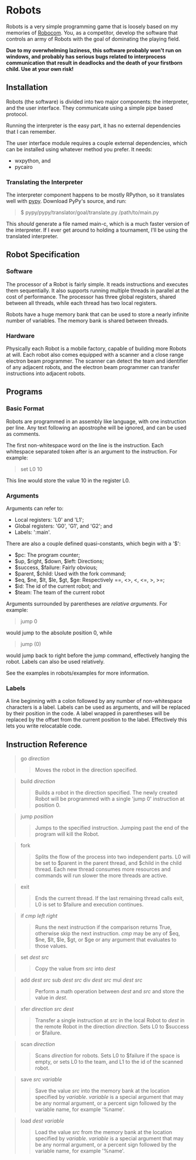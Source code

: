 Robots
======

Robots is a very simple programming game that is loosely based on my memories of
[Robocom][0].  You, as a competitor, develop the software that controls an army
of Robots with the goal of dominating the playing field.

**Due to my overwhelming laziness, this software probably won't run on windows,
and probably has serious bugs related to interprocess communication that result
in deadlocks and the death of your firstborn child.  Use at your own risk!**

[0]: http://atlantis.cyty.com/robocom/

Installation
------------

Robots (the software) is divided into two major components: the interpreter, and
the user interface.  They communicate using a simple pipe based protocol.

Running the interpreter is the easy part, it has no external dependencies that I
can remember.

The user interface module requires a couple external dependencies, which can be
installed using whatever method you prefer.  It needs:

 * wxpython, and
 * pycairo

### Translating the Interpreter

The interpreter component happens to be mostly RPython, so it translates well
with [pypy][1].  Download PyPy's source, and run:

> $ pypy/pypy/translator/goal/translate.py /path/to/main.py

This *should* generate a file named main-c, which is a much faster version of
the interpreter.  If I ever get around to holding a tournament, I'll be using
the translated interpreter.

[1]: http://pypy.org/

Robot Specification
-------------------

### Software

The processor of a Robot is fairly simple.  It reads instructions and executes
them sequentially.  It also supports running multiple threads in parallel at the
cost of performance. The processor has three global registers, shared between all
threads, while each thread has two local registers.

Robots have a huge memory bank that can be used to store a nearly infinite number
of variables.  The memory bank is shared between threads.

### Hardware

Physically each Robot is a mobile factory, capable of building more Robots at
will.  Each robot also comes equipped with a scanner and a close range electron
beam programmer.  The scanner can detect the team and identifier of any
adjacent robots, and the electron beam programmer can transfer instructions into
adjacent robots.

Programs
--------

### Basic Format

Robots are programmed in an assembly like language, with one instruction per line.
Any text following an apostrophe will be ignored, and can be used as comments.

The first non-whitespace word on the line is the instruction.  Each whitespace
separated token after is an argument to the instruction.  For example:

> set L0 10

This line would store the value 10 in the register L0.

### Arguments

Arguments can refer to:

 * Local registers: 'L0' and 'L1';
 * Global registers: 'G0', 'G1', and 'G2'; and
 * Labels: ':main'.

There are also a couple defined quasi-constants, which begin with a '$':

 * $pc: The program counter;
 * $up, $right, $down, $left: Directions;
 * $success, $failure: Fairly obvious;
 * $parent, $child: Used with the fork command;
 * $eq, $ne, $lt, $le, $gt, $ge: Respectively ==, <>, <, <=, >, >=;
 * $id: The id of the current robot; and
 * $team: The team of the current robot

Arguments surrounded by parentheses are *relative arguments*.  For example:

> jump 0

would jump to the absolute position 0, while

> jump (0)

would jump back to right before the jump command, effectively hanging the robot.
Labels can also be used relatively.

See the examples in robots/examples for more information.

### Labels

A line beginning with a colon followed by any number of non-whitespace characters
is a label.  Labels can be used as arguments, and will be replaced by their
position in the code.  A label wrapped in parentheses will be replaced by the
offset from the current position to the label.  Effectively this lets you write
relocatable code.

Instruction Reference
---------------------

> go *direction*
> > Moves the robot in the direction specified.

> build *direction*
> > Builds a robot in the direction specified.  The newly created Robot will be
> > programmed with a single 'jump 0' instruction at position 0.

> jump *position*
> > Jumps to the specified instruction. Jumping past the end of the program will
> > kill the Robot.

> fork
> > Splits the flow of the process into two independent parts.  L0 will be set
> > to $parent in the parent thread, and $child in the child thread. Each new
> > thread consumes more resources and commands will run slower the more threads
> > are active.

> exit
> > Ends the current thread.  If the last remaining thread calls exit, L0 is set
> > to $failure and execution continues.

> if *cmp* *left* *right*
> > Runs the next instruction if the comparison returns True, otherwise skip the
> > next instruction. *cmp* may be any of $eq, $ne, $lt, $le, $gt, or $ge or any
> > argument that evaluates to those values.

> set *dest* *src*
> > Copy the value from *src* into *dest*

> add *dest* *src*
> sub *dest* *src*
> div *dest* *src*
> mul *dest* *src*
> > Perform a math operation between *dest* and *src* and store the value in
> > *dest*.

> xfer *direction* *src* *dest*
> > Transfer a single instruction at *src* in the local Robot to *dest* in the
> > remote Robot in the direction *direction*.  Sets L0 to $success or $failure.

> scan *direction*
> > Scans *direction* for robots.  Sets L0 to $failure if the space is empty, or
> > sets L0 to the team, and L1 to the id of the scanned robot.

> save *src* *variable*
> > Save the value *src* into the memory bank at the location specified by
> > *variable*.  *variable* is a special argument that may be any normal argument,
> > or a percent sign followed by the variable name, for example '%name'.

> load *dest* *variable*
> > Load the value *src* from the memory bank at the location specified by
> > *variable*.  *variable* is a special argument that may be any normal argument,
> > or a percent sign followed by the variable name, for example '%name'.
